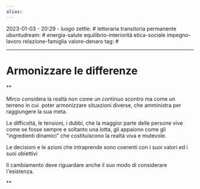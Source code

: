 ```yaml
---
alias: 
---
```

2023-01-03 - 20:29 - *luogo*
zettle: # letteraria transitoria permanente
ubuntudream: # energia-salute equilibrio-interiorità etica-sociale impegno-lavoro relazione-famiglia valore-denaro 
tag: #

---
# Armonizzare le differenze

**

Mirco considera la realtà non come un continuo scontro ma come un terreno in cui  poter armonizzare situazioni diverse, che amministra per raggiungere la sua meta.

Le difficoltà, le tensioni, i dubbi, che la maggior parte delle persone vive come se fosse sempre e soltanto una lotta, gli appaiono come gli "ingredienti dinamici” che costituiscono la realtà viva e mutevole.

Le decisioni e le azioni che intraprende sono coerenti con i suoi valori ed i suoi obiettivi

Il cambiamento deve riguardare anche il suo modo di considerare l'esistenza.

**